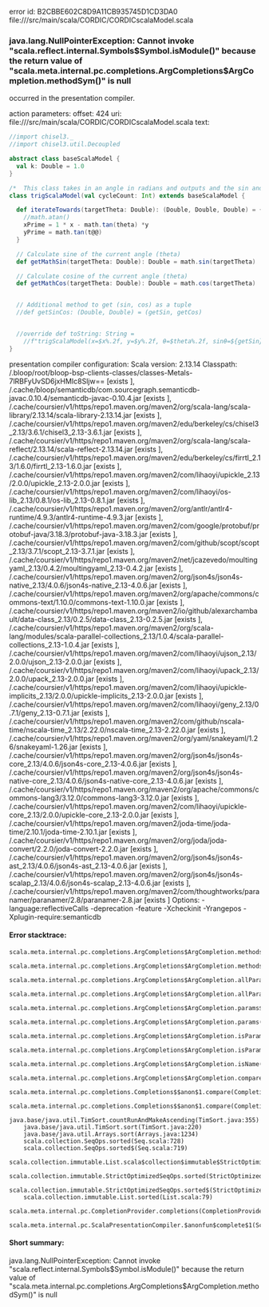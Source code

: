 error id: B2CBBE602C8D9A11CB935745D1CD3DA0
file://<WORKSPACE>/src/main/scala/CORDIC/CORDICscalaModel.scala
### java.lang.NullPointerException: Cannot invoke "scala.reflect.internal.Symbols$Symbol.isModule()" because the return value of "scala.meta.internal.pc.completions.ArgCompletions$ArgCompletion.methodSym()" is null

occurred in the presentation compiler.



action parameters:
offset: 424
uri: file://<WORKSPACE>/src/main/scala/CORDIC/CORDICscalaModel.scala
text:
```scala
//import chisel3._
//import chisel3.util.Decoupled

abstract class baseScalaModel {
  val k: Double = 1.0
}

/*  This class takes in an angle in radians and outputs and the sin and cosine of the angle*/
class trigScalaModel(val cycleCount: Int) extends baseScalaModel {

  def iterateTowards(targetTheta: Double): (Double, Double, Double) = {
    //math.atan()
    xPrime = 1 * x - math.tan(theta) *y
    yPrime = math.tan(t@@)
  }

  // Calculate sine of the current angle (theta)
  def getMathSin(targetTheta: Double): Double = math.sin(targetTheta)

  // Calculate cosine of the current angle (theta)
  def getMathCos(targetTheta: Double): Double = math.cos(targetTheta)


  // Additional method to get (sin, cos) as a tuple
  //def getSinCos: (Double, Double) = (getSin, getCos)


  //override def toString: String =
    //f"trigScalaModel(x=$x%.2f, y=$y%.2f, θ=$theta%.2f, sinθ=${getSin}%.2f, cosθ=${getCos}%.2f, cycles=$cycleCount)"
}

```


presentation compiler configuration:
Scala version: 2.13.14
Classpath:
<WORKSPACE>/.bloop/root/bloop-bsp-clients-classes/classes-Metals-7lRBFyUvSD6jxHMIc8Sljw== [exists ], <HOME>/.cache/bloop/semanticdb/com.sourcegraph.semanticdb-javac.0.10.4/semanticdb-javac-0.10.4.jar [exists ], <HOME>/.cache/coursier/v1/https/repo1.maven.org/maven2/org/scala-lang/scala-library/2.13.14/scala-library-2.13.14.jar [exists ], <HOME>/.cache/coursier/v1/https/repo1.maven.org/maven2/edu/berkeley/cs/chisel3_2.13/3.6.1/chisel3_2.13-3.6.1.jar [exists ], <HOME>/.cache/coursier/v1/https/repo1.maven.org/maven2/org/scala-lang/scala-reflect/2.13.14/scala-reflect-2.13.14.jar [exists ], <HOME>/.cache/coursier/v1/https/repo1.maven.org/maven2/edu/berkeley/cs/firrtl_2.13/1.6.0/firrtl_2.13-1.6.0.jar [exists ], <HOME>/.cache/coursier/v1/https/repo1.maven.org/maven2/com/lihaoyi/upickle_2.13/2.0.0/upickle_2.13-2.0.0.jar [exists ], <HOME>/.cache/coursier/v1/https/repo1.maven.org/maven2/com/lihaoyi/os-lib_2.13/0.8.1/os-lib_2.13-0.8.1.jar [exists ], <HOME>/.cache/coursier/v1/https/repo1.maven.org/maven2/org/antlr/antlr4-runtime/4.9.3/antlr4-runtime-4.9.3.jar [exists ], <HOME>/.cache/coursier/v1/https/repo1.maven.org/maven2/com/google/protobuf/protobuf-java/3.18.3/protobuf-java-3.18.3.jar [exists ], <HOME>/.cache/coursier/v1/https/repo1.maven.org/maven2/com/github/scopt/scopt_2.13/3.7.1/scopt_2.13-3.7.1.jar [exists ], <HOME>/.cache/coursier/v1/https/repo1.maven.org/maven2/net/jcazevedo/moultingyaml_2.13/0.4.2/moultingyaml_2.13-0.4.2.jar [exists ], <HOME>/.cache/coursier/v1/https/repo1.maven.org/maven2/org/json4s/json4s-native_2.13/4.0.6/json4s-native_2.13-4.0.6.jar [exists ], <HOME>/.cache/coursier/v1/https/repo1.maven.org/maven2/org/apache/commons/commons-text/1.10.0/commons-text-1.10.0.jar [exists ], <HOME>/.cache/coursier/v1/https/repo1.maven.org/maven2/io/github/alexarchambault/data-class_2.13/0.2.5/data-class_2.13-0.2.5.jar [exists ], <HOME>/.cache/coursier/v1/https/repo1.maven.org/maven2/org/scala-lang/modules/scala-parallel-collections_2.13/1.0.4/scala-parallel-collections_2.13-1.0.4.jar [exists ], <HOME>/.cache/coursier/v1/https/repo1.maven.org/maven2/com/lihaoyi/ujson_2.13/2.0.0/ujson_2.13-2.0.0.jar [exists ], <HOME>/.cache/coursier/v1/https/repo1.maven.org/maven2/com/lihaoyi/upack_2.13/2.0.0/upack_2.13-2.0.0.jar [exists ], <HOME>/.cache/coursier/v1/https/repo1.maven.org/maven2/com/lihaoyi/upickle-implicits_2.13/2.0.0/upickle-implicits_2.13-2.0.0.jar [exists ], <HOME>/.cache/coursier/v1/https/repo1.maven.org/maven2/com/lihaoyi/geny_2.13/0.7.1/geny_2.13-0.7.1.jar [exists ], <HOME>/.cache/coursier/v1/https/repo1.maven.org/maven2/com/github/nscala-time/nscala-time_2.13/2.22.0/nscala-time_2.13-2.22.0.jar [exists ], <HOME>/.cache/coursier/v1/https/repo1.maven.org/maven2/org/yaml/snakeyaml/1.26/snakeyaml-1.26.jar [exists ], <HOME>/.cache/coursier/v1/https/repo1.maven.org/maven2/org/json4s/json4s-core_2.13/4.0.6/json4s-core_2.13-4.0.6.jar [exists ], <HOME>/.cache/coursier/v1/https/repo1.maven.org/maven2/org/json4s/json4s-native-core_2.13/4.0.6/json4s-native-core_2.13-4.0.6.jar [exists ], <HOME>/.cache/coursier/v1/https/repo1.maven.org/maven2/org/apache/commons/commons-lang3/3.12.0/commons-lang3-3.12.0.jar [exists ], <HOME>/.cache/coursier/v1/https/repo1.maven.org/maven2/com/lihaoyi/upickle-core_2.13/2.0.0/upickle-core_2.13-2.0.0.jar [exists ], <HOME>/.cache/coursier/v1/https/repo1.maven.org/maven2/joda-time/joda-time/2.10.1/joda-time-2.10.1.jar [exists ], <HOME>/.cache/coursier/v1/https/repo1.maven.org/maven2/org/joda/joda-convert/2.2.0/joda-convert-2.2.0.jar [exists ], <HOME>/.cache/coursier/v1/https/repo1.maven.org/maven2/org/json4s/json4s-ast_2.13/4.0.6/json4s-ast_2.13-4.0.6.jar [exists ], <HOME>/.cache/coursier/v1/https/repo1.maven.org/maven2/org/json4s/json4s-scalap_2.13/4.0.6/json4s-scalap_2.13-4.0.6.jar [exists ], <HOME>/.cache/coursier/v1/https/repo1.maven.org/maven2/com/thoughtworks/paranamer/paranamer/2.8/paranamer-2.8.jar [exists ]
Options:
-language:reflectiveCalls -deprecation -feature -Xcheckinit -Yrangepos -Xplugin-require:semanticdb




#### Error stacktrace:

```
scala.meta.internal.pc.completions.ArgCompletions$ArgCompletion.methodsParams$lzycompute(ArgCompletions.scala:34)
	scala.meta.internal.pc.completions.ArgCompletions$ArgCompletion.methodsParams(ArgCompletions.scala:33)
	scala.meta.internal.pc.completions.ArgCompletions$ArgCompletion.allParams$lzycompute(ArgCompletions.scala:85)
	scala.meta.internal.pc.completions.ArgCompletions$ArgCompletion.allParams(ArgCompletions.scala:85)
	scala.meta.internal.pc.completions.ArgCompletions$ArgCompletion.params$lzycompute(ArgCompletions.scala:87)
	scala.meta.internal.pc.completions.ArgCompletions$ArgCompletion.params(ArgCompletions.scala:86)
	scala.meta.internal.pc.completions.ArgCompletions$ArgCompletion.isParamName$lzycompute(ArgCompletions.scala:94)
	scala.meta.internal.pc.completions.ArgCompletions$ArgCompletion.isParamName(ArgCompletions.scala:94)
	scala.meta.internal.pc.completions.ArgCompletions$ArgCompletion.isName(ArgCompletions.scala:100)
	scala.meta.internal.pc.completions.ArgCompletions$ArgCompletion.compare(ArgCompletions.scala:103)
	scala.meta.internal.pc.completions.Completions$$anon$1.compare(Completions.scala:255)
	scala.meta.internal.pc.completions.Completions$$anon$1.compare(Completions.scala:211)
	java.base/java.util.TimSort.countRunAndMakeAscending(TimSort.java:355)
	java.base/java.util.TimSort.sort(TimSort.java:220)
	java.base/java.util.Arrays.sort(Arrays.java:1234)
	scala.collection.SeqOps.sorted(Seq.scala:728)
	scala.collection.SeqOps.sorted$(Seq.scala:719)
	scala.collection.immutable.List.scala$collection$immutable$StrictOptimizedSeqOps$$super$sorted(List.scala:79)
	scala.collection.immutable.StrictOptimizedSeqOps.sorted(StrictOptimizedSeqOps.scala:75)
	scala.collection.immutable.StrictOptimizedSeqOps.sorted$(StrictOptimizedSeqOps.scala:75)
	scala.collection.immutable.List.sorted(List.scala:79)
	scala.meta.internal.pc.CompletionProvider.completions(CompletionProvider.scala:79)
	scala.meta.internal.pc.ScalaPresentationCompiler.$anonfun$complete$1(ScalaPresentationCompiler.scala:225)
```
#### Short summary: 

java.lang.NullPointerException: Cannot invoke "scala.reflect.internal.Symbols$Symbol.isModule()" because the return value of "scala.meta.internal.pc.completions.ArgCompletions$ArgCompletion.methodSym()" is null